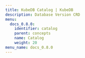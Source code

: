 ```yaml
---
title: KubeDB Catalog | KubeDB
description: Database Version CRD
menu:
  docs_0.8.0:
    identifier: catalog
    parent: concepts
    name: Catalog
    weight: 20
menu_name: docs_0.8.0
---
```

